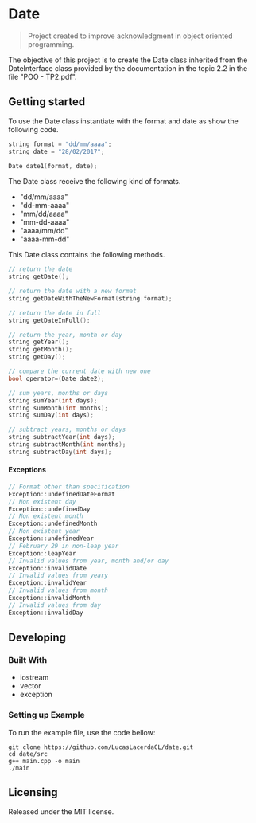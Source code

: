 # Date
> Project created to improve acknowledgment in object oriented programming.

The objective of this project is to create the Date class inherited from the DateInterface class provided by the documentation in the topic 2.2 in the file "POO - TP2.pdf".

## Getting started

To use the Date class instantiate with the format and date as show the following code.

```c
string format = "dd/mm/aaaa";
string date = "28/02/2017";
    
Date date1(format, date);
```

The Date class receive the following kind of formats.

 - "dd/mm/aaaa"
 - "dd-mm-aaaa"
 - "mm/dd/aaaa"
 - "mm-dd-aaaa"
 - "aaaa/mm/dd"
 - "aaaa-mm-dd"

This Date class contains the following methods.

```c
// return the date
string getDate();

// return the date with a new format
string getDateWithTheNewFormat(string format);

// return the date in full
string getDateInFull();

// return the year, month or day
string getYear();
string getMonth();
string getDay();

// compare the current date with new one
bool operator=(Date date2);

// sum years, months or days
string sumYear(int days);
string sumMonth(int months);
string sumDay(int days);

// subtract years, months or days
string subtractYear(int days);
string subtractMonth(int months);
string subtractDay(int days);
```

#### Exceptions
```c
// Format other than specification 
Exception::undefinedDateFormat
// Non existent day
Exception::undefinedDay
// Non existent month
Exception::undefinedMonth
// Non existent year
Exception::undefinedYear
// February 29 in non-leap year
Exception::leapYear
// Invalid values from year, month and/or day
Exception::invalidDate
// Invalid values from yeary
Exception::invalidYear
// Invalid values from month
Exception::invalidMonth
// Invalid values from day
Exception::invalidDay
```

## Developing

### Built With
 - iostream
 - vector
 - exception

### Setting up Example

To run the example file, use the code bellow:

```shell
git clone https://github.com/LucasLacerdaCL/date.git
cd date/src
g++ main.cpp -o main
./main
```

## Licensing

Released under the MIT license.
